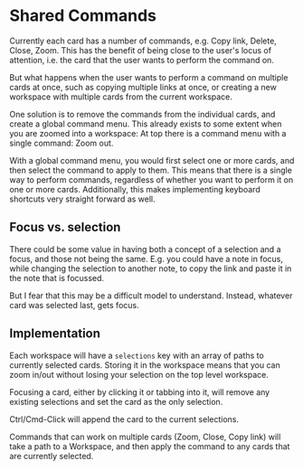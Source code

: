 # Shared Commands

Currently each card has a number of commands, e.g. Copy link, Delete, Close,
Zoom. This has the benefit of being close to the user's locus of attention, i.e.
the card that the user wants to perform the command on.

But what happens when the user wants to perform a command on multiple cards at
once, such as copying multiple links at once, or creating a new workspace with
multiple cards from the current workspace.

One solution is to remove the commands from the individual cards, and create a global command menu. This already exists to some extent when you are zoomed into a workspace: At top there is a command menu with a single command: Zoom out.

With a global command menu, you would first select one or more cards, and then
select the command to apply to them. This means that there is a single way to
perform commands, regardless of whether you want to perform it on one or more
cards. Additionally, this makes implementing keyboard shortcuts very straight forward as well.

## Focus vs. selection

There could be some value in having both a concept of a selection and a focus,
and those not being the same. E.g. you could have a note in focus, while
changing the selection to another note, to copy the link and paste it in the
note that is focussed.

But I fear that this may be a difficult model to understand. Instead, whatever
card was selected last, gets focus.

## Implementation

Each workspace will have a `selections` key with an array of paths to currently
selected cards. Storing it in the workspace means that you can zoom in/out
without losing your selection on the top level workspace.

Focusing a card, either by clicking it or tabbing into it, will remove any
existing selections and set the card as the only selection.

Ctrl/Cmd-Click will append the card to the current selections.

Commands that can work on multiple cards (Zoom, Close, Copy link) will take a
path to a Workspace, and then apply the command to any cards that are currently
selected.
